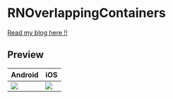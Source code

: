 # RNOverlappingContainers

[Read my blog here !!](https://medium.com/practicaldesign/react-native-overlapping-components-15c46af94872)


## Preview

| Android                                      | iOS                                          |
|----------------------------------------------|----------------------------------------------|
| ![](RNOverlappingContainer.gif)              | ![](AndroidGif.gif)                          |
